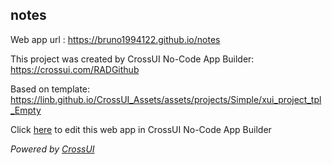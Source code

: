 ## notes
Web app url : https://bruno1994122.github.io/notes

This project was created by CrossUI No-Code App Builder: https://crossui.com/RADGithub

Based on template: https://linb.github.io/CrossUI_Assets/assets/projects/Simple/xui_project_tpl_Empty

Click [here](https://crossui.com/RADGithub/#!from=github&owner=bruno1994122&repo=notes) to edit this web app in CrossUI No-Code App Builder

<i>Powered by [CrossUI](https://crossui.com)</i>
